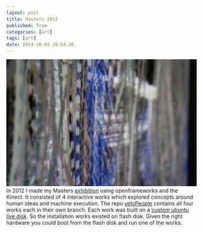 ```yaml
---
layout: post
title: Masters 2012
published: True
categories: [art]
tags: [art]
date: 2014-10-09 20:54:30
---
```

![photo of initBefore](/assets/IMG_8522.JPG)
In 2012 I made my Masters [exhibition][exhibition] using openframeworks and the Kinect. It consisted of 4 interactive works which explored concepts around human ideas and machine execution. The repo [veloPeople][veloPeople] contains all four works each in their own branch. Each work was built on a [custom ubuntu live disk][livedisk]. So the installation works existed on flash disk. Given the right hardware you could boot from the flash disk and run one of the works. 

[exhibition]: http://http://www.maiatoday.co.za/summary-3
[veloPeople]: https://github.com/maiatoday/veloPeople
[livedisk]: http://maiatoday.blogspot.com/2011/07/standalone-flash-disk-install.html


